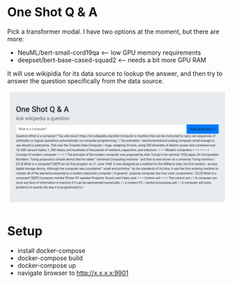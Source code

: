 # One Shot Q & A

Pick a transformer modal. I have two options at the moment, but there are more:

- NeuML/bert-small-cord19qa <-- low GPU memory requirements
- deepset/bert-base-cased-squad2 <-- needs a bit more GPU RAM

It will use wikipidia for its data source to lookup the answer, and then try to answer the question specifically from the data source.

![alt text](screenshot.png?raw=true)

# Setup

- install docker-compose
- docker-compose build
- docker-compose up
- navigate browser to http://x.x.x.x:9901
